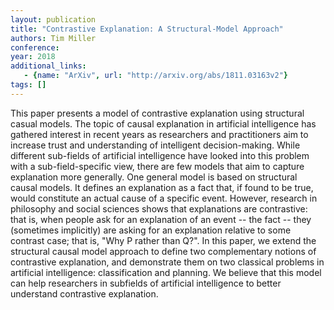 ```yaml
---
layout: publication
title: "Contrastive Explanation: A Structural-Model Approach"
authors: Tim Miller
conference: 
year: 2018
additional_links: 
   - {name: "ArXiv", url: "http://arxiv.org/abs/1811.03163v2"}
tags: []
---
```

This paper presents a model of contrastive explanation using structural
casual models. The topic of causal explanation in artificial intelligence has
gathered interest in recent years as researchers and practitioners aim to
increase trust and understanding of intelligent decision-making. While
different sub-fields of artificial intelligence have looked into this problem
with a sub-field-specific view, there are few models that aim to capture
explanation more generally. One general model is based on structural causal
models. It defines an explanation as a fact that, if found to be true, would
constitute an actual cause of a specific event. However, research in philosophy
and social sciences shows that explanations are contrastive: that is, when
people ask for an explanation of an event -- the fact -- they (sometimes
implicitly) are asking for an explanation relative to some contrast case; that
is, "Why P rather than Q?". In this paper, we extend the structural causal
model approach to define two complementary notions of contrastive explanation,
and demonstrate them on two classical problems in artificial intelligence:
classification and planning. We believe that this model can help researchers in
subfields of artificial intelligence to better understand contrastive
explanation.